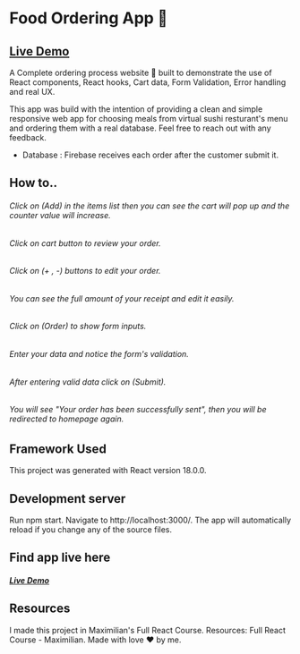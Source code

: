 # Food Ordering App 🍣
## [Live Demo](https://sushi-ordering-app-9224b.web.app/)

A Complete ordering process website 📱 built to demonstrate the use of React components, React hooks, Cart data, Form Validation, Error handling and real UX.


This app was build with the intention of providing a clean and simple responsive web app for choosing 
meals from virtual sushi resturant's menu and ordering them with a real database.
Feel free to reach out with any feedback.



- Database : Firebase receives each order after the customer submit it.

## How to..
###### Click on (Add) in the items list then you can see the cart will pop up and the counter value will increase. 
###### Click on cart button to review your order.
###### Click on (+ , -) buttons to edit your order.
###### You can see the full amount of your receipt and edit it easily. 
###### Click on (Order) to show form inputs.
###### Enter your data and notice the form's validation.
###### After entering valid data click on (Submit).
###### You will see "Your order has been successfully sent", then you will be redirected to homepage again.

## Framework Used
This project was generated with React version 18.0.0.

## Development server
Run npm start. Navigate to http://localhost:3000/. The app will automatically reload if you change any of the source files.


## Find app live here
##### [Live Demo](https://sushi-ordering-app-9224b.web.app/)

## Resources

I made this project in Maximilian's Full React Course.
Resources: Full React Course - Maximilian.
Made with love ❤️ by me.
